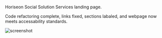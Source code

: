 Horiseon Social Solution Services landing page.

Code refactoring complete, links fixed, sections labaled, and webpage now meets accessability standards.

![screenshot](https://user-images.githubusercontent.com/76260457/137592873-f6f91c42-c814-43f7-8b1f-3137201298dc.jpg)
